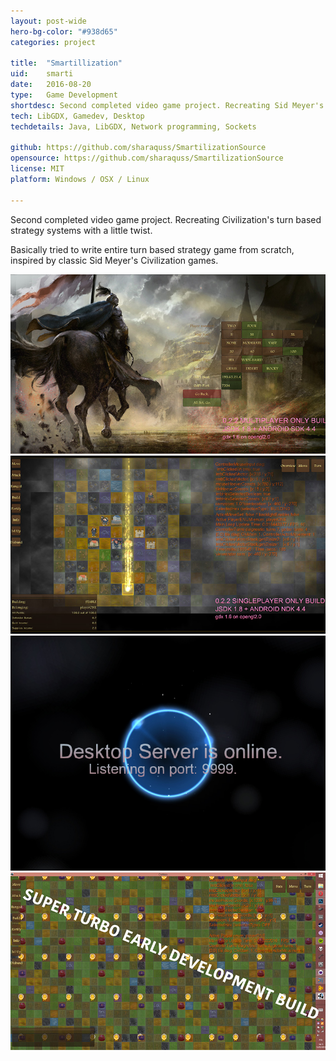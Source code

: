 ```yaml
---
layout: post-wide
hero-bg-color: "#938d65"
categories: project

title:  "Smartillization"
uid:    smarti
date:   2016-08-20
type:   Game Development
shortdesc: Second completed video game project. Recreating Sid Meyer's Civilization turn based strategy system. With a little bit of tweaks.
tech: LibGDX, Gamedev, Desktop
techdetails: Java, LibGDX, Network programming, Sockets

github: https://github.com/sharaquss/SmartilizationSource
opensource: https://github.com/sharaquss/SmartilizationSource
license: MIT
platform: Windows / OSX / Linux

---
```

<p>Second completed video game project. Recreating Civilization's turn based strategy systems with a little twist. </p>

<p>Basically tried to write entire turn based strategy game from scratch, inspired by classic Sid Meyer's Civilization games.</p>


<div class="showcase">
	<img src="/img/smarti/1.jpg" alt="1.jpg">
</div>

<div class="showcase">
	<img src="/img/smarti/2.jpg" alt="2.jpg">
</div>


<div class="showcase">
	<img src="/img/smarti/3.jpg" alt="3.jpg">
</div>


<div class="showcase">
	<img src="/img/smarti/4.jpg" alt="4.jpg">
</div>
